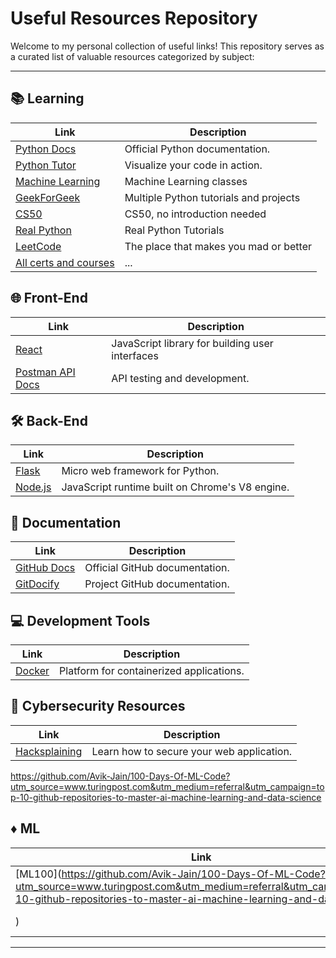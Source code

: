 # Useful Resources Repository


Welcome to my personal collection of useful links! This repository serves as a curated list of valuable resources categorized by subject:


---

## 📚 Learning

| Link                                          | Description                                  |
| --------------------------------------------- | -------------------------------------------- |
| [Python Docs](https://docs.python.org/3/)     | Official Python documentation.               |
| [Python Tutor](https://pythontutor.com/render.html#mode=edit)|Visualize your code in action. |
| [Machine Learning](https://www.youtube.com/watch?v=mbyG85GZ0PI&ab_channel=caltech)|Machine Learning classes  |
| [GeekForGeek](https://www.geeksforgeeks.org/data-science-with-python-tutorial/)| Multiple Python tutorials and projects |
| [CS50](https://cs50.harvard.edu/x/2025/)| CS50, no introduction needed |
| [Real Python](https://realpython.com/)| Real Python Tutorials |
| [LeetCode](https://leetcode.com/)| The place that makes you mad or better |
| [All certs and courses](https://www.classcentral.com/)| ... |


## 🌐 Front-End

| Link                                   | Description                                      |
| -------------------------------------- | ------------------------------------------------ |
| [React](https://reactjs.org)           | JavaScript library for building user interfaces |
| [Postman API Docs](https://learning.postman.com) | API testing and development.   |

## 🛠️ Back-End

| Link                                       | Description                                     |
| ------------------------------------------ | ----------------------------------------------- |
| [Flask](https://flask.palletsprojects.com) | Micro web framework for Python.                 |
| [Node.js](https://nodejs.org)              | JavaScript runtime built on Chrome's V8 engine. |

## 📄 Documentation

| Link                                             | Description                    |
| ------------------------------------------------ | ------------------------------ |
| [GitHub Docs](https://docs.github.com)           | Official GitHub documentation. | 
| [GitDocify](https://GitDocify.com)           | Project GitHub documentation. |

## 💻 Development Tools

| Link                                     | Description                              |
| ---------------------------------------- | ---------------------------------------- |
| [Docker](https://www.docker.com)         | Platform for containerized applications. |

## 🔐 Cybersecurity Resources

| Link                                     | Description                              |
| ---------------------------------------- | ---------------------------------------- |
| [Hacksplaining](https://www.hacksplaining.com/lessons) | Learn how to secure your web application. |

https://github.com/Avik-Jain/100-Days-Of-ML-Code?utm_source=www.turingpost.com&utm_medium=referral&utm_campaign=top-10-github-repositories-to-master-ai-machine-learning-and-data-science

## ♦ ML

| Link                                     | Description                              |
| ---------------------------------------- | ---------------------------------------- |
| [ML100](https://github.com/Avik-Jain/100-Days-Of-ML-Code?utm_source=www.turingpost.com&utm_medium=referral&utm_campaign=top-10-github-repositories-to-master-ai-machine-learning-and-data-science
) | Learn how to ML. |


---

